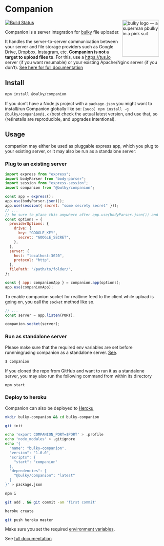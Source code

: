 # Companion

<img src="http://bulky.io/images/logos/bulky-dog-full.svg" width="120" alt="bulky logo — a superman pbulky in a pink suit" align="right">

[![Build Status](https://travis-ci.org/transloadit/bulky.svg?branch=main)](https://travis-ci.org/transloadit/bulky)

Companion is a server integration for [bulky](https://github.com/transloadit/bulky) file uploader.

It handles the server-to-server communication between your server and file storage providers such as Google Drive, Dropbox,
Instagram, etc. **Companion is not a target to upload files to**. For this, use a <https://tus.io> server (if you want resumable) or your existing Apache/Nginx server (if you don’t). [See here for full documentation](https://bulky.io/docs/companion/)

## Install

```bash
npm install @bulky/companion
```

If you don’t have a Node.js project with a `package.json` you might want to install/run Companion globally like so: `[sudo] npm install -g @bulky/companion@1.x` (best check the actual latest version, and use that, so (re)installs are reproducible, and upgrades intentional).

## Usage

companion may either be used as pluggable express app, which you plug to your existing server, or it may also be run as a standalone server:

### Plug to an existing server

```javascript
import express from "express";
import bodyParser from "body-parser";
import session from "express-session";
import companion from "@bulky/companion";

const app = express();
app.use(bodyParser.json());
app.use(session({ secret: "some secrety secret" }));
// ...
// be sure to place this anywhere after app.use(bodyParser.json()) and app.use(session({...})
const options = {
  providerOptions: {
    drive: {
      key: "GOOGLE_KEY",
      secret: "GOOGLE_SECRET",
    },
  },
  server: {
    host: "localhost:3020",
    protocol: "http",
  },
  filePath: "/path/to/folder/",
};

const { app: companionApp } = companion.app(options);
app.use(companionApp);
```

To enable companion socket for realtime feed to the client while upload is going on, you call the `socket` method like so.

```javascript
// ...
const server = app.listen(PORT);

companion.socket(server);
```

### Run as standalone server

Please make sure that the required env variables are set before runnning/using companion as a standalone server. [See](https://bulky.io/docs/companion/#Configure-Standalone).

```bash
$ companion
```

If you cloned the repo from GitHub and want to run it as a standalone server, you may also run the following command from within its
directory

```bash
npm start
```

### Deploy to heroku

Companion can also be deployed to [Heroku](https://www.heroku.com)

```sh
mkdir bulky-companion && cd bulky-companion

git init

echo 'export COMPANION_PORT=$PORT' > .profile
echo 'node_modules' > .gitignore
echo '{
  "name": "bulky-companion",
  "version": "1.0.0",
  "scripts": {
    "start": "companion"
  },
  "dependencies": {
    "@bulky/companion": "latest"
  }
}' > package.json

npm i

git add . && git commit -am 'first commit'

heroku create

git push heroku master
```

Make sure you set the required [environment variables](https://bulky.io/docs/companion/#Configure-Standalone).

See [full documentation](https://bulky.io/docs/companion/)
